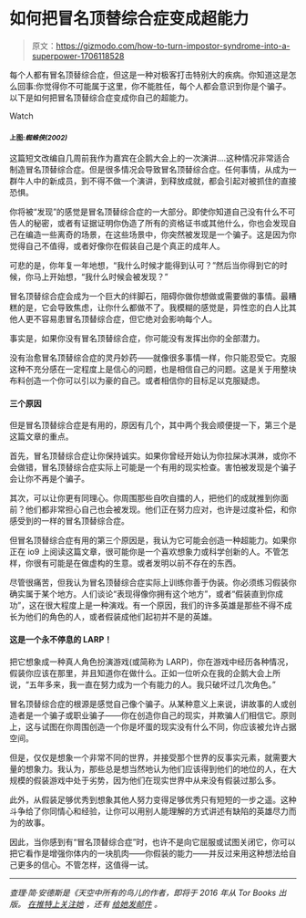 # 如何把冒名顶替综合症变成超能力

> 原文：<https://gizmodo.com/how-to-turn-impostor-syndrome-into-a-superpower-1706118528>

每个人都有冒名顶替综合症，但这是一种对极客打击特别大的疾病。你知道这是怎么回事:你觉得你不可能属于这里，你不能胜任，每个人都会意识到你是个骗子。以下是如何把冒名顶替综合症变成你自己的超能力。

Watch

#### <small>上图:*蜘蛛侠(2002)*</small>

这篇短文改编自几周前我作为嘉宾在企鹅大会上的一次演讲....这种情况非常适合制造冒名顶替综合症。但是很多情况会导致冒名顶替综合症。任何事情，从成为一群牛人中的新成员，到不得不做一个演讲，到释放成就，都会引起对被抓住的直接恐惧。

你将被“发现”的感觉是冒名顶替综合症的一大部分。即使你知道自己没有什么不可告人的秘密，或者有证据证明你伪造了所有的资格证书或其他什么，你也会发现自己在编造一些离奇的场景，在这些场景中，你突然被发现是一个骗子。这是因为你觉得自己不值得，或者好像你在假装自己是个真正的成年人。

可悲的是，你年复一年地想，“我什么时候才能得到认可？”然后当你得到它的时候，你马上开始想，“我什么时候会被发现？”

冒名顶替综合症会成为一个巨大的绊脚石，阻碍你做你想做或需要做的事情。最糟糕的是，它会导致焦虑，让你什么都做不了。我模糊的感觉是，异性恋的白人比其他人更不容易患冒名顶替综合症，但它绝对会影响每个人。

事实是，如果你没有冒名顶替综合症，你可能没有发挥出你的全部潜力。

没有治愈冒名顶替综合症的灵丹妙药——就像很多事情一样，你只能忍受它。克服这种不充分感在一定程度上是信心的问题，也是相信自己的问题。这是关于用整块布料创造一个你可以引以为豪的自己。或者相信你的目标足以克服疑虑。

#### 三个原因

但是冒名顶替综合症是有用的，原因有几个，其中两个我会顺便提一下，第三个是这篇文章的重点。

首先，冒名顶替综合症让你保持诚实。如果你曾经开始认为你拉屎冰淇淋，或你不会做错，冒名顶替综合症实际上可能是一个有用的现实检查。害怕被发现是个骗子会让你不再是个骗子。

其次，可以让你更有同理心。你周围那些自吹自擂的人，把他们的成就推到你面前？他们都非常担心自己也会被发现。他们正在努力应对，也许是过度补偿，和你感受到的一样的冒名顶替综合症。

但冒名顶替综合症有用的第三个原因是，我认为它可能会创造一种超能力。如果你正在 io9 上阅读这篇文章，很可能你是一个喜欢想象力或科学创新的人。不管怎样，你很有可能是在做虚构的生意。或者发明以前不存在的东西。

尽管很痛苦，但我认为冒名顶替综合症实际上训练你善于伪装。你必须练习假装你确实属于某个地方。人们谈论“表现得像你拥有这个地方”，或者“假装直到你成功”，这在很大程度上是一种演戏。有一个原因，我们的许多英雄是那些不得不成长为他们的角色的人，或者假装成他们起初并不是的英雄。

#### 这是一个永不停息的 LARP！

把它想象成一种真人角色扮演游戏(或简称为 LARP)，你在游戏中经历各种情况，假装你应该在那里，并且知道你在做什么。正如一位听众在我的企鹅大会上所说，“五年多来，我一直在努力成为一个有能力的人。我只破坏过几次角色。”

冒名顶替综合症的根源是感觉自己像个骗子。从某种意义上来说，讲故事的人或创造者是一个骗子或职业骗子——你在创造你自己的现实，并欺骗人们相信它。原则上，这与试图在你周围创造一个你是坏蛋的现实没有什么不同，你应该被允许占据空间。

但是，仅仅是想象一个非常不同的世界，并接受那个世界的反事实元素，就需要大量的想象力。我认为，那些总是想当然地认为他们应该得到他们的地位的人，在大规模的假装游戏中处于劣势，因为他们在现实世界中从来没有假装过那么多。

此外，从假装足够优秀到想象其他人努力变得足够优秀只有短短的一步之遥。这种斗争给了你同情心和经验，让你可以用别人能理解的方式讲述有缺陷的英雄尽力而为的故事。

因此，当你感到有“冒名顶替综合症”时，也许不是向它屈服或试图关闭它，你可以把它看作是增强你体内的一块肌肉——你假装的能力——并反过来用这种想法给自己更多的信心。不管怎样，这值得一试。

* * *

*查理·简·安德斯是《天空中所有的鸟儿*[](http://www.amazon.com/All-Birds-Charlie-Jane-Anders/dp/0765379945?asc_campaign=InlineText&asc_refurl=https://gizmodo.com/how-to-turn-impostor-syndrome-into-a-superpower-1706118528&asc_source=&tag=kinjagizmodolink-20)**的作者，即将于 2016 年从 Tor Books 出版。* [*在推特上关注她*](https://twitter.com/charliejane) *，还有* [*给她发邮件*](mailto:charliejane@io9.com) *。**